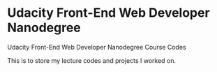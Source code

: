 # Udacity Front-End Web Developer Nanodegree
Udacity Front-End Web Developer Nanodegree Course Codes

This is to store my lecture codes and projects I worked on.
